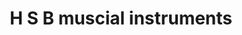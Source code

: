 ---
title: "H S B muscial instruments"
url: /karachi/h-s-b-muscial-instruments/
shop: mobile phone
---